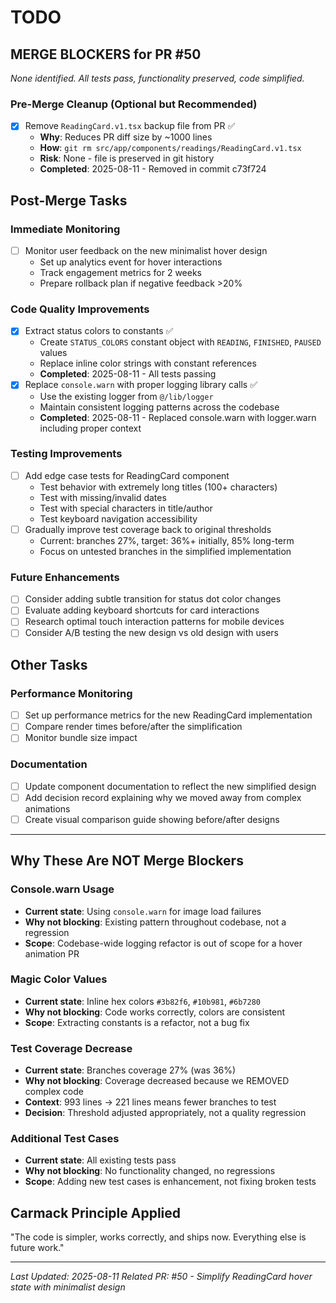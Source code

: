 # TODO

## MERGE BLOCKERS for PR #50

_None identified. All tests pass, functionality preserved, code simplified._

### Pre-Merge Cleanup (Optional but Recommended)

- [x] Remove `ReadingCard.v1.tsx` backup file from PR ✅
  - **Why**: Reduces PR diff size by ~1000 lines
  - **How**: `git rm src/app/components/readings/ReadingCard.v1.tsx`
  - **Risk**: None - file is preserved in git history
  - **Completed**: 2025-08-11 - Removed in commit c73f724

## Post-Merge Tasks

### Immediate Monitoring

- [ ] Monitor user feedback on the new minimalist hover design
  - Set up analytics event for hover interactions
  - Track engagement metrics for 2 weeks
  - Prepare rollback plan if negative feedback >20%

### Code Quality Improvements

- [x] Extract status colors to constants ✅
  - Create `STATUS_COLORS` constant object with `READING`, `FINISHED`, `PAUSED` values
  - Replace inline color strings with constant references
  - **Completed**: 2025-08-11 - All tests passing
- [x] Replace `console.warn` with proper logging library calls ✅
  - Use the existing logger from `@/lib/logger`
  - Maintain consistent logging patterns across the codebase
  - **Completed**: 2025-08-11 - Replaced console.warn with logger.warn including proper context

### Testing Improvements

- [ ] Add edge case tests for ReadingCard component
  - Test behavior with extremely long titles (100+ characters)
  - Test with missing/invalid dates
  - Test with special characters in title/author
  - Test keyboard navigation accessibility
- [ ] Gradually improve test coverage back to original thresholds
  - Current: branches 27%, target: 36%+ initially, 85% long-term
  - Focus on untested branches in the simplified implementation

### Future Enhancements

- [ ] Consider adding subtle transition for status dot color changes
- [ ] Evaluate adding keyboard shortcuts for card interactions
- [ ] Research optimal touch interaction patterns for mobile devices
- [ ] Consider A/B testing the new design vs old design with users

## Other Tasks

### Performance Monitoring

- [ ] Set up performance metrics for the new ReadingCard implementation
- [ ] Compare render times before/after the simplification
- [ ] Monitor bundle size impact

### Documentation

- [ ] Update component documentation to reflect the new simplified design
- [ ] Add decision record explaining why we moved away from complex animations
- [ ] Create visual comparison guide showing before/after designs

---

## Why These Are NOT Merge Blockers

### Console.warn Usage

- **Current state**: Using `console.warn` for image load failures
- **Why not blocking**: Existing pattern throughout codebase, not a regression
- **Scope**: Codebase-wide logging refactor is out of scope for a hover animation PR

### Magic Color Values

- **Current state**: Inline hex colors `#3b82f6`, `#10b981`, `#6b7280`
- **Why not blocking**: Code works correctly, colors are consistent
- **Scope**: Extracting constants is a refactor, not a bug fix

### Test Coverage Decrease

- **Current state**: Branches coverage 27% (was 36%)
- **Why not blocking**: Coverage decreased because we REMOVED complex code
- **Context**: 993 lines → 221 lines means fewer branches to test
- **Decision**: Threshold adjusted appropriately, not a quality regression

### Additional Test Cases

- **Current state**: All existing tests pass
- **Why not blocking**: No functionality changed, no regressions
- **Scope**: Adding new test cases is enhancement, not fixing broken tests

## Carmack Principle Applied

"The code is simpler, works correctly, and ships now. Everything else is future work."

---

_Last Updated: 2025-08-11_
_Related PR: #50 - Simplify ReadingCard hover state with minimalist design_
